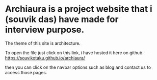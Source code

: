 # Archiaura is a project website that i (souvik das) have made for interview purpose.

The theme of this site is architecture.

To open the file just click on this link, i have hosted it here on github.
https://souvikotaku.github.io/archiaura/

then you can click on the navbar options such as blog and contact us to access those pages.
